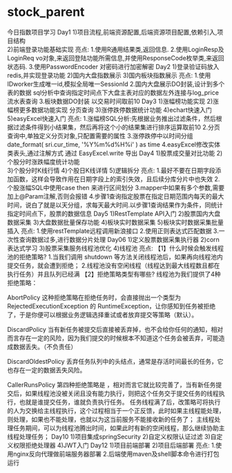 # stock_parent
今日指数项目学习
Day1
1)项目流程,前端资源配置,后端资源项目配置,依赖引入,项目结构   
2)前端登录功能基础实现
亮点:
1.使用R通用结果类,返回信息.
2.使用LoginResp及LoginReq vo对象,来返回登陆功能所需信息,并使用ResponseCode枚举类,来返回状态码.
3.使用PasswordEncoder 对密码进行加密解密
Day2
1)登录验证码放入redis,并实现登录功能
2)国内大盘指数展示
3)国内板块指数展示
亮点: 
1.使用IDworker生成唯一id,模拟全局唯一SessionId
2.国内大盘展示DO封装,设计到多个表的数据 sql分析中查询指定时间点下大盘主表对应的数据左外连接与log_price流水表查询
3.板块数据DO封装 以交易时间取前10
Day3
1)涨幅榜功能实现
2)涨幅榜更多数据功能实现 分页查询
3)涨停跌停数据统计功能 
4)echart快速入门
5)easyExcel快速入门
亮点:
1.涨幅榜SQL分析:先根据业务推出过滤条件，然后根据过滤条件得到小结果集，然后再将这个小的结果集进行排序运算取前10
2.分页查询中,单独定义分页对象,只配置需要的属性
3.涨停跌停中以时间分组date_format( sri.cur_time, '%Y%m%d%H%i' ) as time
4.easyExcel修改实体类表头,通过注解方式 通过 EasyExcel.write 导出
Day4
1)股票成交量对比功能
2)个股分时涨跌幅度统计功能  
3)个股分时K线行情
4)个股日K线详情
5)逻辑拆分
亮点:
1.最好不要在日期字段添加函数，这样会导致作用在日期字段上的索引失效，且后续分库分片中也失效
2.个股涨幅SQL中使用case then 来进行区间划分
3.mapper中如果有多个参数,需要加上@Param注解,否则会报错
4.步骤1查询指定股票在指定日期范围内每天的最大时间，说白了就是以天分组，求每天最大时间.以步骤1查询结果作为条件，同统计指定时间点下，股票的数据信息
Day5
1)RestTemplate API入门
2)股票国内大盘数据采集
3)大盘数据批量保存功能
4)板块实时数据采集
5)板块实时数据采集批量插入
亮点:
1.使用restTemplate远程调用新浪接口
2.使用正则表达式匹配数据
3.一次性查询数据过多,进行数据分片处理
Day06
1)定义股票数据采集执行器
2)corn表达式学习
3)股票采集服务线程池优化
4)线程池
亮点:
【1】什么时候会触发线程池的拒绝策略?
1.当我们调用 shutdown 等方法关闭线程池后，如果再向线程池内提交任务，就会遭到拒绝；
2.线程池没有空闲线程（线程达到最大线程数且都在执行任务）并且队列已经满
【2】拒绝策略类型有哪些?
线程池为我们提供了4种拒绝策略：

AbortPolicy
这种拒绝策略在拒绝任务时，会直接抛出一个类型为 RejectedExecutionException 的 RuntimeException，让你感知到任务被拒绝了，于是你便可以根据业务逻辑选择重试或者放弃提交等策略（默认）。

DiscardPolicy
当有新任务被提交后直接被丢弃掉，也不会给你任何的通知，相对而言存在一定的风险，因为我们提交的时候根本不知道这个任务会被丢弃，可能造成数据丢失。（不负责任）

DiscardOldestPolicy
丢弃任务队列中的头结点，通常是存活时间最长的任务，它也存在一定的数据丢失风险。

CallerRunsPolicy
第四种拒绝策略是 ，相对而言它就比较完善了，当有新任务提交后，如果线程池没被关闭且没有能力执行，则把这个任务交于提交任务的线程执行，也就是谁提交任务，谁就负责执行任务。
任务线程满了后，改策略可将执行的人为交换给主线程执行，这个过程相当于一个正反馈，此时如果主线程能处理，则处理，如果也不能处理，也就以为这当前服务不能接收新的任务了；
主线程处理任务期间，可以为线程池腾出时间，如果此时有新的空闲线程，那么继续协助主线程处理任务；
Day10
1)项目集成springSecurity
2)自定义权限认证过滤
3)自定义权限拒绝处理器
4)JWT入门
Day12
1)项目前端部署
2)项目后端部署
亮点:
1.使用nginx反向代理做前端服务器部署
2.后端使用maven及shell脚本命令进行打包运行